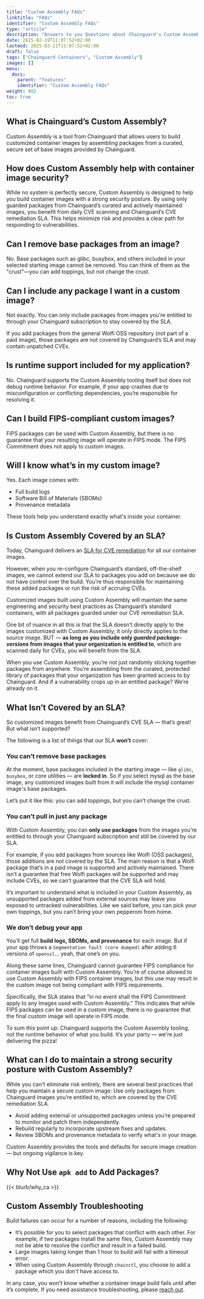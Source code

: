 ```yaml
---
title: "Custom Assembly FAQs"
linktitle: "FAQs"
identifier: "Custom Assembly FAQs"
type: "article"
description: "Answers to you Questions about Chainguard's Custom Assembly tool"
date: 2025-02-19T11:07:52+02:00
lastmod: 2025-03-21T11:07:52+02:00
draft: false
tags: ["Chainguard Containers", "Custom Assembly"]
images: []
menu:
  docs:
    parent: "features"
    identifier: "Custom Assembly FAQs"
weight: 002
toc: true
---
```


## What is Chainguard’s Custom Assembly?
Custom Assembly is a tool from Chainguard that allows users to build customized container images by assembling packages from a curated, secure set of base images provided by Chainguard.

## How does Custom Assembly help with container image security?
While no system is perfectly secure, Custom Assembly is designed to help you build container images with a strong security posture. By using only guarded packages from Chainguard’s curated and actively maintained images, you benefit from daily CVE scanning and Chainguard’s CVE remediation SLA. This helps minimize risk and provides a clear path for responding to vulnerabilities.

## Can I remove base packages from an image?
No. Base packages such as glibc, busybox, and others included in your selected starting image cannot be removed. You can think of them as the "crust"—you can add toppings, but not change the crust.

## Can I include any package I want in a custom image?
Not exactly. You can only include packages from images you’re entitled to through your Chainguard subscription to stay covered by the SLA.

If you add packages from the general Wolfi OSS repository (not part of a paid image), those packages are not covered by Chainguard’s SLA and may contain unpatched CVEs.

## Is runtime support included for my application?
No. Chainguard supports the Custom Assembly tooling itself but does not debug runtime behavior. For example, if your app crashes due to misconfiguration or conflicting dependencies, you’re responsible for resolving it.

## Can I build FIPS-compliant custom images?
FIPS packages can be used with Custom Assembly, but there is no guarantee that your resulting image will operate in FIPS mode. The FIPS Commitment does not apply to custom images.

## Will I know what’s in my custom image?
Yes. Each image comes with:

* Full build logs
* Software Bill of Materials (SBOMs)
* Provenance metadata

These tools help you understand exactly what's inside your container.

## Is Custom Assembly Covered by an SLA?
Today, Chainguard delivers an [SLA for CVE remediation](https://www.chainguard.dev/legal/cve-sla?utm_source=docs) for all our container images. 

However, when you re-configure Chainguard’s standard, off-the-shelf images, we cannot extend our SLA to packages you add on because we do not have control over the build. You’re thus responsible for maintaining these added packages or run the risk of accruing CVEs.

Customized images built using Custom Assembly will maintain the same engineering and security best practices as Chainguard’s standard containers, with all packages guarded under our CVE remediation SLA.

One bit of nuance in all this is that the SLA doesn’t directly apply to the images customized with Custom Assembly; it only directly applies to the source image. BUT — **as long as you include only _guarded package-versions_ from images that your organization is entitled to**, which are scanned daily for CVEs, you will benefit from the SLA.

When you use Custom Assembly, you’re not just randomly sticking together packages from anywhere. You’re assembling from the curated, protected library of packages that your organization has been granted access to by Chainguard. And if a vulnerability crops up in an entitled package? We’re already on it.

## What Isn’t Covered by an SLA?
So customized images benefit from Chainguard’s CVE SLA — that’s great! But what isn’t supported? 

The following is a list of things that our SLA **won’t** cover:

### You can’t remove base packages
At the moment, base packages included in the starting image — like `glibc`, `busybox`, or core utilities — are **locked in**. So if you select mysql as the base image, any customized images built from it will include the mysql container image's base packages.

Let’s put it like this: you can add toppings, but you can’t change the crust.

### You can’t pull in just any package
With Custom Assembly, you can **only use packages** from the images you’re entitled to through your Chainguard subscription and still be covered by our SLA.

For example, if you add packages from sources like Wolfi (OSS packages), those additions are not covered by the SLA.  The main reason is that a Wolfi package that’s in a paid image is supported and actively maintained. There isn’t a guarantee that free Wolfi packages will be supported and may include CVEs, so we can’t guarantee that the CVE SLA will hold. 

It’s important to understand what is included in your Custom Assembly, as unsupported packages added from external sources may leave you exposed to untracked vulnerabilities. Like we said before, you can pick your own toppings, but you can’t bring your own pepperoni from home.

### We don’t debug your app
You’ll get full **build logs, SBOMs, and provenance** for each image. But if your app throws a `Segmentation fault (core dumped)` after adding 6 versions of `openssl`… yeah, that one’s on you. 

Along these same lines, Chainguard cannot guarantee FIPS compliance for container images built with Custom Assembly. You’re of course allowed to use Custom Assembly with FIPS container images, but this use may result in the custom image not being compliant with FIPS requirements.

Specifically, the SLA states that “in no event shall the FIPS Commitment apply to any Images used with Custom Assembly.” This indicates that while FIPS packages can be used in a custom image, there is no guarantee that the final custom image will operate in FIPS mode.

To sum this point up: Chainguard supports the Custom Assembly tooling, not the runtime behavior of what you build. It’s your party — we're just delivering the pizza!

## What can I do to maintain a strong security posture with Custom Assembly?
While you can't eliminate risk entirely, there are several best practices that help you maintain a secure custom image:
Use only packages from Chainguard images you’re entitled to, which are covered by the CVE remediation SLA.

* Avoid adding external or unsupported packages unless you’re prepared to monitor and patch them independently.
* Rebuild regularly to incorporate upstream fixes and updates.
* Review SBOMs and provenance metadata to verify what's in your image.


Custom Assembly provides the tools and defaults for secure image creation — but ongoing vigilance is key.

## Why Not Use `apk add` to Add Packages?

{{< blurb/why_ca >}}


## Custom Assembly Troubleshooting
Build failures can occur for a number of reasons, including the following:

* It’s possible for you to select packages that conflict with each other. For example, if two packages install the same files, Custom Assembly may not be able to resolve the conflict and result in a failed build.
* Large images taking longer than 1 hour to build will fail with a timeout error.
* When using Custom Assembly through `chainctl`, you choose to add a package which you don't have access to.

In any case, you won’t know whether a container image build fails until after it’s complete. If you need assistance troubleshooting, please [reach out](https://www.chainguard.dev/contact?utm=docs).